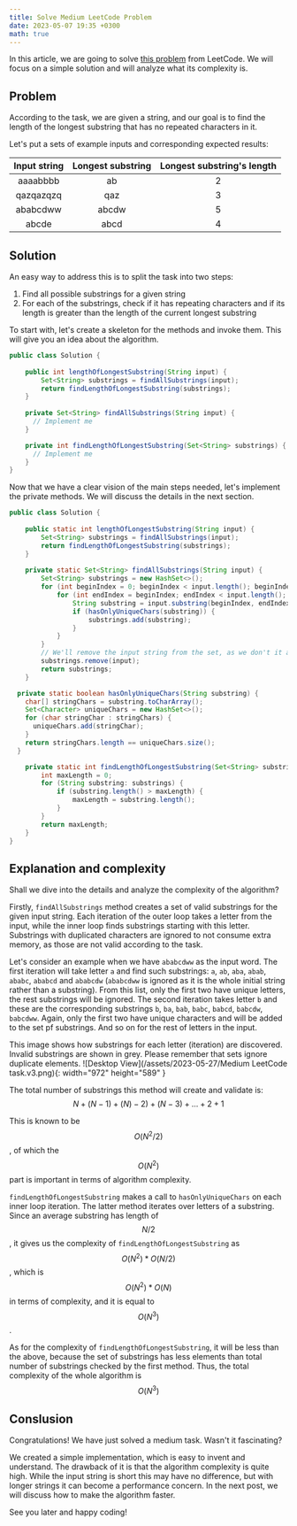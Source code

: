 ```yaml
---
title: Solve Medium LeetCode Problem
date: 2023-05-07 19:35 +0300
math: true
---
```

In this article, we are going to solve
[this problem](https://leetcode.com/problems/longest-substring-without-repeating-characters/) from LeetCode.
We will focus on a simple solution and will analyze what its complexity is.

## Problem
According to the task, we are given a string, and our goal is to find the length of the longest substring that has no repeated
characters in it. 

Let's put a sets of example inputs and corresponding expected results:

| Input string | Longest substring | Longest substring's length |
|:------------:|:-----------------:|:--------------------------:|
|   aaaabbbb   |        ab         |             2              |
|  qazqazqzq   |        qaz        |             3              |
|   ababcdww   |       abcdw       |             5              |
|    abcde     |       abcd        |             4              |

## Solution
An easy way to address this is to split the task into two steps:
1. Find all possible substrings for a given string
2. For each of the substrings, check if it has repeating characters and if its length is greater than the length of the
current longest substring

To start with, let's create a skeleton for the methods and invoke them. This will give you an idea about the algorithm.

```java
public class Solution {
    
    public int lengthOfLongestSubstring(String input) {
        Set<String> substrings = findAllSubstrings(input);
        return findLengthOfLongestSubstring(substrings);
    }
    
    private Set<String> findAllSubstrings(String input) {
      // Implement me
    }

    private int findLengthOfLongestSubstring(Set<String> substrings) {
      // Implement me
    }
}
```

Now that we have a clear vision of the main steps needed, let's implement the private methods. We will discuss 
the details in the next section.

```java
public class Solution {
    
    public static int lengthOfLongestSubstring(String input) {
        Set<String> substrings = findAllSubstrings(input);
        return findLengthOfLongestSubstring(substrings);
    }
    
    private static Set<String> findAllSubstrings(String input) {
        Set<String> substrings = new HashSet<>();
        for (int beginIndex = 0; beginIndex < input.length(); beginIndex++) {
            for (int endIndex = beginIndex; endIndex < input.length(); endIndex++) {
                String substring = input.substring(beginIndex, endIndex + 1);
                if (hasOnlyUniqueChars(substring)) {
                    substrings.add(substring);
                }
            }
        }
        // We'll remove the input string from the set, as we don't it as a substring
        substrings.remove(input);
        return substrings;
    }

  private static boolean hasOnlyUniqueChars(String substring) {
    char[] stringChars = substring.toCharArray();
    Set<Character> uniqueChars = new HashSet<>();
    for (char stringChar : stringChars) {
      uniqueChars.add(stringChar);
    }
    return stringChars.length == uniqueChars.size();
  }

    private static int findLengthOfLongestSubstring(Set<String> substrings) {
        int maxLength = 0;
        for (String substring: substrings) {
            if (substring.length() > maxLength) {
                maxLength = substring.length();
            }
        }
        return maxLength;
    }
}
```

## Explanation and complexity

Shall we dive into the details and analyze the complexity of the algorithm?

Firstly, `findAllSubstrings` method creates a set of valid substrings for the given input string. 
Each iteration of the outer loop takes a letter from the input, while the inner loop finds substrings starting with
this letter. Substrings with duplicated characters are ignored to not consume extra memory,
as those are not valid according to the task.

Let's consider an example when we have `ababcdww` as the input word. 
The first iteration will take letter `a` and find such substrings: `a`, `ab`, `aba`, `abab`, `ababc`, `ababcd` and `ababcdw`
(`ababcdww` is ignored as it is the whole initial string rather than a substring). From this list, only the first two have unique
letters, the rest substrings will be ignored.
The second iteration takes letter `b` and these are the corresponding substrings `b`, `ba`, `bab`, `babc`, `babcd`, `babcdw`, `babcdww`.
Again, only the first two have unique characters and will be added to the set pf substrings.
And so on for the rest of letters in the input.

This image shows how substrings for each letter (iteration) are discovered. Invalid substrings are shown in grey. Please remember that sets ignore duplicate elements.
![Desktop View](/assets/2023-05-27/Medium LeetCode task.v3.png){: width="972" height="589" }

The total number of substrings this method will create and validate is: 
$$ N + (N - 1) + (N) - 2) + (N - 3) + ... + 2 + 1 $$

This is known to be $$ O(N^2/2) $$, of which the $$ O(N^2) $$ part is important in terms of algorithm complexity.

`findLengthOfLongestSubstring` makes a call to `hasOnlyUniqueChars` on each inner loop iteration. The latter method iterates over
letters of a substring. Since an average substring has length of $$ N/2 $$, it gives us the complexity of `findLengthOfLongestSubstring` as
$$ O(N^2) * O(N/2) $$, which is $$ O(N^2) * O(N) $$ in terms of complexity, and it is equal to $$O(N^3)$$.

As for the complexity of `findLengthOfLongestSubstring`, it will be less than the above, because the set of substrings has less
elements than total number of substrings checked by the first method. Thus, the total complexity of the whole algorithm is 
$$ O(N^3) $$

## Conslusion

Congratulations! We have just solved a medium task. Wasn't it fascinating?

We created a simple implementation, which is easy to invent and understand.
The drawback of it is that the algorithm complexity is quite high. While the input string is short this may have no difference,
but with longer strings it can become a performance concern.
In the next post, we will discuss how to make the algorithm faster.

See you later and happy coding!
